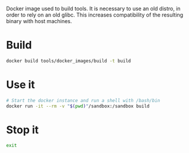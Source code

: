 Docker image used to build tools.
It is necessary to use an old distro, in order to rely on an old glibc. This increases compatibility of the resulting binary with host machines.

# Build

```bash
docker build tools/docker_images/build -t build
```

# Use it

```bash
# Start the docker instance and run a shell with /bash/bin
docker run -it --rm -v "$(pwd)"/sandbox:/sandbox build
```

# Stop it

```bash
exit
```
